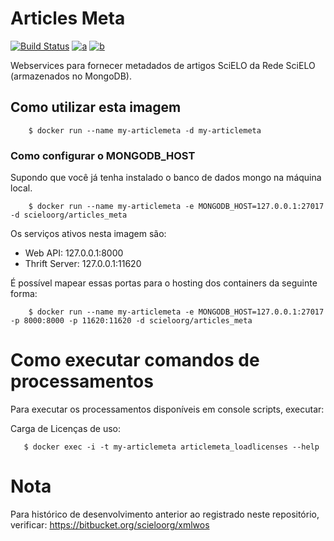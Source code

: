 # Articles Meta


[![Build Status](https://travis-ci.org/scieloorg/articles_meta.svg)](https://travis-ci.org/scieloorg/articles_meta)
[![a](https://images.microbadger.com/badges/image/scieloorg/articles_meta.svg)](https://hub.docker.com/r/scieloorg/articles_meta)
[![b](https://images.microbadger.com/badges/version/scieloorg/articles_meta.svg)](https://hub.docker.com/r/scieloorg/articles_meta)


Webservices para fornecer metadados de artigos SciELO da Rede SciELO (armazenados no MongoDB).

## Como utilizar esta imagem

```shell
    $ docker run --name my-articlemeta -d my-articlemeta
```


### Como configurar o MONGODB_HOST
Supondo que você já tenha instalado o banco de dados mongo na máquina local.
```shell
    $ docker run --name my-articlemeta -e MONGODB_HOST=127.0.0.1:27017 -d scieloorg/articles_meta
```

Os serviços ativos nesta imagem são:

 * Web API: 127.0.0.1:8000
 * Thrift Server: 127.0.0.1:11620


É possível mapear essas portas para o hosting dos containers da seguinte forma:

```shell
    $ docker run --name my-articlemeta -e MONGODB_HOST=127.0.0.1:27017 -p 8000:8000 -p 11620:11620 -d scieloorg/articles_meta
```

# Como executar comandos de processamentos

Para executar os processamentos disponíveis em console scripts, executar:

Carga de Licenças de uso:

```shell
   $ docker exec -i -t my-articlemeta articlemeta_loadlicenses --help
```

# Nota

Para histórico de desenvolvimento anterior ao registrado neste repositório, verificar: https://bitbucket.org/scieloorg/xmlwos
